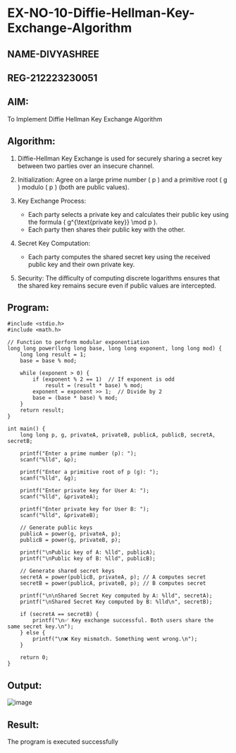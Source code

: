 # EX-NO-10-Diffie-Hellman-Key-Exchange-Algorithm
## NAME-DIVYASHREE
## REG-212223230051

## AIM:
To Implement Diffie Hellman Key Exchange Algorithm 

## Algorithm:

1. Diffie-Hellman Key Exchange is used for securely sharing a secret key between two parties over an insecure channel.

2. Initialization: Agree on a large prime number \( p \) and a primitive root \( g \) modulo \( p \) (both are public values).

3. Key Exchange Process: 
   - Each party selects a private key and calculates their public key using the formula \( g^{\text{private key}} \mod p \).
   - Each party then shares their public key with the other.

4. Secret Key Computation: 
   - Each party computes the shared secret key using the received public key and their own private key.

5. Security: The difficulty of computing discrete logarithms ensures that the shared key remains secure even if public values are intercepted.

## Program:
```
#include <stdio.h>
#include <math.h>

// Function to perform modular exponentiation
long long power(long long base, long long exponent, long long mod) {
    long long result = 1;
    base = base % mod;

    while (exponent > 0) {
        if (exponent % 2 == 1)  // If exponent is odd
            result = (result * base) % mod;
        exponent = exponent >> 1;  // Divide by 2
        base = (base * base) % mod;
    }
    return result;
}

int main() {
    long long p, g, privateA, privateB, publicA, publicB, secretA, secretB;

    printf("Enter a prime number (p): ");
    scanf("%lld", &p);

    printf("Enter a primitive root of p (g): ");
    scanf("%lld", &g);

    printf("Enter private key for User A: ");
    scanf("%lld", &privateA);

    printf("Enter private key for User B: ");
    scanf("%lld", &privateB);

    // Generate public keys
    publicA = power(g, privateA, p);
    publicB = power(g, privateB, p);

    printf("\nPublic key of A: %lld", publicA);
    printf("\nPublic key of B: %lld", publicB);

    // Generate shared secret keys
    secretA = power(publicB, privateA, p); // A computes secret
    secretB = power(publicA, privateB, p); // B computes secret

    printf("\n\nShared Secret Key computed by A: %lld", secretA);
    printf("\nShared Secret Key computed by B: %lld\n", secretB);

    if (secretA == secretB) {
        printf("\n✅ Key exchange successful. Both users share the same secret key.\n");
    } else {
        printf("\n❌ Key mismatch. Something went wrong.\n");
    }

    return 0;
}

```

## Output:

![image](https://github.com/user-attachments/assets/cc57bb73-85db-4222-9c4d-fb31b1a11d25)

## Result:
  The program is executed successfully
